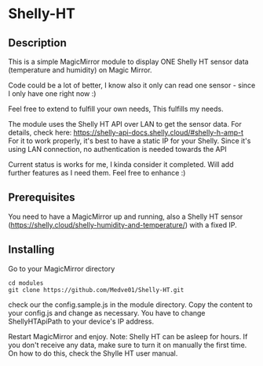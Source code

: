 # Shelly-HT

## Description
This is a simple MagicMirror module to display ONE Shelly HT sensor data (temperature and humidity) on Magic Mirror.

Code could be a lot of better, I know also it only can read one sensor - since I only have one right now :)

Feel free to extend to fulfill your own needs, This fulfills my needs.

The module uses the Shelly HT API over LAN to get the sensor data. For details, check here: https://shelly-api-docs.shelly.cloud/#shelly-h-amp-t
For it to work properly, it's best to have a static IP for your Shelly. Since it's using LAN connection, no authentication is needed towards the API

Current status is works for me, I kinda consider it completed. Will add further features as I need them.
Feel free to enhance :)

## Prerequisites
You need to have a MagicMirror up and running, also a Shelly HT sensor (https://shelly.cloud/shelly-humidity-and-temperature/) with a fixed IP.

## Installing

Go to your MagicMirror directory
```
cd modules
git clone https://github.com/Medve01/Shelly-HT.git
```
check our the config.sample.js in the module directory. Copy the content to your config.js and change as necessary. You have to change ShellyHTApiPath to your device's IP address.

Restart MagicMirror and enjoy.
Note: Shelly HT can be asleep for hours. If you don't receive any data, make sure to turn it on manually the first time. On how to do this, check the Shylle HT user manual.
